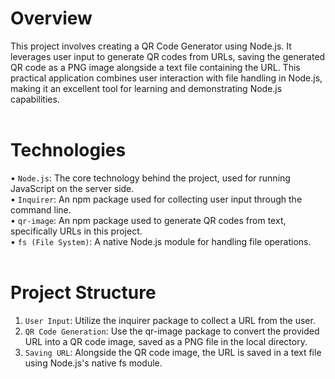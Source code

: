 # Overview
This project involves creating a QR Code Generator using Node.js. It leverages user input to generate QR codes from URLs, saving the generated QR code as a PNG image alongside a text file containing the URL. This practical application combines user interaction with file handling in Node.js, making it an excellent tool for learning and demonstrating Node.js capabilities.
<br>
<br>
# Technologies
• `Node.js`: The core technology behind the project, used for running JavaScript on the server side.
<br>
• `Inquirer`: An npm package used for collecting user input through the command line.
<br>
• `qr-image`: An npm package used to generate QR codes from text, specifically URLs in this project.
<br>
• `fs (File System)`: A native Node.js module for handling file operations.
<br>
<br>
# Project Structure
1) `User Input`: Utilize the inquirer package to collect a URL from the user.
2) `QR Code Generation`: Use the qr-image package to convert the provided URL into a QR code image, saved as a PNG file in the local directory.
3) `Saving URL`: Alongside the QR code image, the URL is saved in a text file using Node.js's native fs module.
